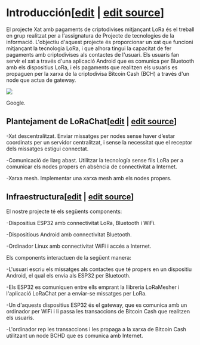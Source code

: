 # Introducción[[edit](/pti/index.php?title=Categor%C3%ADa:DecLoRaChat&veaction=edit&section=1 "Edit section: Introducción") | [edit source](/pti/index.php?title=Categor%C3%ADa:DecLoRaChat&action=edit&section=1 "Edit section: Introducción")]

El projecte Xat amb pagaments de criptodivises mitjançant LoRa és el treball en grup realitzat per a l'assignatura de Projecte de tecnologies de la informació.
L'objectiu d'aquest projecte és proporcionar un xat que funcioni mitjançant la tecnologia LoRa, i que alhora tingui la capacitat de fer pagaments amb criptodivises als contactes de l'usuari.
Els usuaris fan servir el xat a través d'una aplicació Android que es comunica per Bluetooth amb els dispositius LoRa, i els pagaments que realitzen els usuaris es propaguen per la xarxa de la criptodivisa Bitcoin Cash (BCH) a través d'un node que actua de gateway.

[![](images/800px-Lorachat\_esquema.PNG)](/pti/index.php/File:Lorachat_esquema.PNG)

Google.

## Plantejament de LoRaChat[[edit](/pti/index.php?title=Categor%C3%ADa:DecLoRaChat&veaction=edit&section=2 "Edit section: Plantejament de LoRaChat") | [edit source](/pti/index.php?title=Categor%C3%ADa:DecLoRaChat&action=edit&section=2 "Edit section: Plantejament de LoRaChat")]

-Xat descentralitzat. Enviar missatges per nodes sense haver d’estar coordinats per un servidor centralitzat, i sense la necessitat que el receptor dels missatges estigui connectat.

-Comunicació de llarg abast. Utilitzar la tecnología sense fils LoRa per a comunicar els nodes propers en absència de connectivitat a Internet.

-Xarxa mesh. Implementar una xarxa mesh amb els nodes propers.

## Infraestructura[[edit](/pti/index.php?title=Categor%C3%ADa:DecLoRaChat&veaction=edit&section=3 "Edit section: Infraestructura") | [edit source](/pti/index.php?title=Categor%C3%ADa:DecLoRaChat&action=edit&section=3 "Edit section: Infraestructura")]

El nostre projecte té els següents components:

-Dispositius ESP32 amb connectivitat LoRa, Bluetooth i WiFi.

-Dispositious Android amb connectivitat Bluetooth.

-Ordinador Linux amb connectivitat WiFi i accés a Internet.

Els components interactuen de la següent manera:

-L'usuari escriu els missatges als contactes que té propers en un dispositiu Android, el qual els envia als ESP32 per Bluetooth.

-Els ESP32 es comuniquen entre ells emprant la llibreria LoRaMesher i l'aplicació LoRaChat per a enviar-se missatges per LoRa.

-Un d'aquests dispositius ESP32 és el gateway, que es comunica amb un ordinador per WiFi i li passa les transaccions de Bitcoin Cash que realitzen els usuaris.

-L'ordinador rep les transaccions i les propaga a la xarxa de Bitcoin Cash utilitzant un node BCHD que es comunica amb Internet.